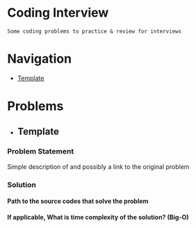 # Coding Interview
	Some coding problems to practice & review for interviews

# Navigation
- [Template](#template)

# Problems

- ## Template

### Problem Statement
Simple description of and possibly a link to the original problem

### Solution

#### Path to the source codes that solve the problem

#### If applicable, What is time complexity of the solution? (Big-O)

